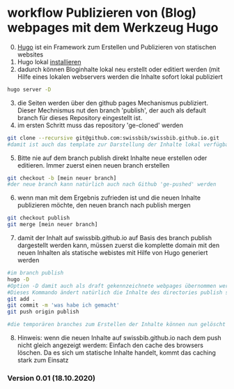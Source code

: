 # workflow Publizieren von (Blog) webpages mit dem Werkzeug Hugo

0. [Hugo](https://gohugo.io/) ist ein Framework zum Erstellen und Publizieren von statischen websites
1. Hugo lokal [installieren](https://gohugo.io/getting-started/installing/)
2. dadurch können Bloginhalte lokal neu erstellt oder editiert werden (mit Hilfe eines lokalen webservers werden die Inhalte sofort lokal publiziert 
```bash
hugo server -D
```
3. die Seiten werden über den github pages Mechanismus publiziert. Dieser Mechnismus nut den branch 'publish', der auch als default branch für dieses Repository eingestellt ist.
4. im ersten Schritt muss das repository 'ge-cloned' werden
```bash
git clone --recursive git@github.com:swissbib/swissbib.github.io.git
#damit ist auch das template zur Darstellung der Inhalte lokal verfügbar. Dieses ist unter einer anderen Adresse verfügbar. Mehr Hintergrund dazu später.
```
5. Bitte nie auf dem branch publish direkt Inhalte neue erstellen oder editieren. Immer zuerst einen neuen branch erstellen
```bash
git checkout -b [mein neuer branch]
#der neue branch kann natürlich auch nach Github 'ge-pushed' werden
```
6. wenn man mit dem Ergebnis zufrieden ist und die neuen Inhalte publizieren möchte, den neuen branch nach publish mergen 
```bash
git checkout publish
git merge [mein neuer branch]
```

7. damit der Inhalt auf swissbib.github.io auf Basis des branch publish dargestellt werden kann, müssen zuerst die komplette domain mit den neuen Inhalten als statische webistes mit Hilfe von Hugo generiert werden
```bash
#im branch publish
hugo -D
#Option -D damit auch als draft gekennzeichnete webpages übernommen werden. Falls das icht gewünscht ist, diese Option weglassen
#Dieses Kommando ändert natürlich die Inhalte des directories publish stark. Die geänderten Inhalte müssen nach Git übernommen werden
git add .
git commit -m 'was habe ich gemacht'
git push origin publish

#die temporären branches zum Erstellen der Inhalte können nun gelöscht werden
```
8. Hinweis: wenn die neuen Inhalte auf swissbib.github.io nach dem push nicht gleich angezeigt werdem: Einfach den cache des browsers löschen. Da es sich um statische Inhalte handelt, kommt das caching stark zum Einsatz 



### Version 0.01 (18.10.2020)


